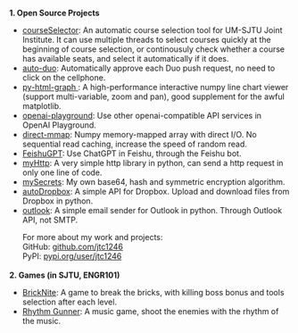 
**1. Open Source Projects**
- <a href="https://github.com/jtc1246/courseSelector" target="_blank">courseSelector</a>: An automatic course selection tool for UM-SJTU Joint Institute. It can use multiple threads to select courses quickly at the beginning of course selection, or continousuly check whether a course has available seats, and select it automatically if it does.
- <a href="https://github.com/jtc1246/auto-duo" target="_blank">auto-duo</a>: Automatically approve each Duo push request, no need to click on the cellphone.
- <a href="https://github.com/jtc1246/py-html-graph" target="_blank">py-html-graph
</a>: A high-performance interactive numpy line chart viewer (support multi-variable, zoom and pan), good supplement for the awful matplotlib.
- <a href="https://github.com/jtc1246/openai-playground" target="_blank">openai-playground</a>: Use other openai-compatible API services in OpenAI Playground.
- <a href="https://github.com/jtc1246/direct-mmap" target="_blank">direct-mmap</a>: Numpy memory-mapped array with direct I/O. No sequential read caching, increase the speed of random read.
- <a href="https://github.com/jtc1246/FeishuGPT" target="_blank">FeishuGPT</a>: Use ChatGPT in Feishu, through the Feishu bot.
- <a href="https://github.com/jtc1246/myHttp" target="_blank">myHttp</a>: A very simple http library in python, can send a http request in only one line of code.
- <a href="https://github.com/jtc1246/mySecrets" target="_blank">mySecrets</a>: My own base64, hash and symmetric encryption algorithm.
- <a href="https://github.com/jtc1246/autoDropbox" target="_blank">autoDropbox</a>: A simple API for Dropbox. Upload and download files from Dropbox in python.
- <a href="https://github.com/jtc1246/outlook" target="_blank">outlook</a>: A simple email sender for Outlook in python. Through Outlook API, not SMTP.

&nbsp;&nbsp;&nbsp;&nbsp;&nbsp;&nbsp;For more about my work and projects:
<br>
&nbsp;&nbsp;&nbsp;&nbsp;&nbsp;&nbsp;GitHub: <a href="https://github.com/jtc1246" target="_blank">github.com/jtc1246</a>
<br>
&nbsp;&nbsp;&nbsp;&nbsp;&nbsp;&nbsp;PyPI: <a href="https://pypi.org/user/jtc1246" target="_blank">pypi.org/user/jtc1246</a>
<br><br>
**2. Games (in SJTU, ENGR101)**
- <a href="https://focs.ji.sjtu.edu.cn/silverfocs/demo/2022/p1team11/" target="_blank">BrickNite</a>: A game to break the bricks, with killing boss bonus and tools selection after each level.
- <a href="https://focs.ji.sjtu.edu.cn/silverfocs/demo/2022/p2team11/" target="_blank">Rhythm Gunner</a>: A music game, shoot the enemies with the rhythm of the music.
